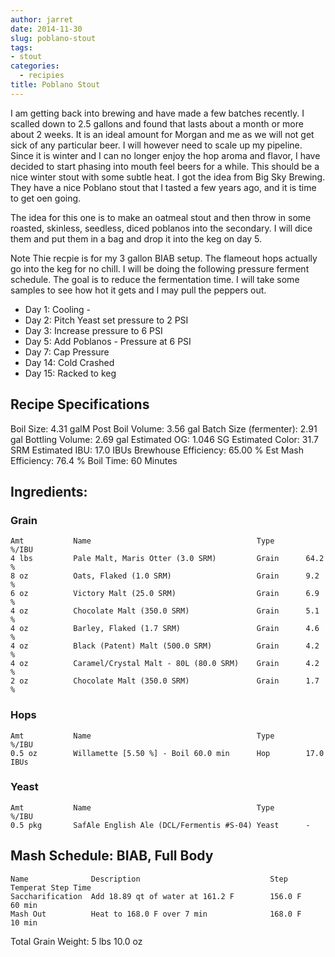 ```yaml
---
author: jarret
date: 2014-11-30
slug: poblano-stout
tags:
- stout
categories:
  - recipies
title: Poblano Stout
---
```


I am getting back into brewing and have made a few batches recently. I scalled down to 2.5 gallons and found that lasts about a month or more about 2 weeks. It is an ideal amount for Morgan and me as we will not get sick of any particular beer. I will however need to scale up my pipeline. Since it is winter and I can no longer enjoy the hop aroma and flavor, I have decided to start phasing into mouth feel beers for a while. This should be a nice winter stout with some subtle heat. I got the idea from Big Sky Brewing. They have a nice Poblano stout that I tasted a few years ago, and it is time to get oen going. 

The idea for this one is to make an oatmeal stout and then throw in some roasted, skinless, seedless, diced poblanos into the secondary. I will dice them and put them in a bag and drop it into the keg on day 5. 

Note Thie recpie is for my 3 gallon BIAB setup. The flameout hops actually go into the keg for no chill. I will be doing the following pressure ferment schedule. The goal is to reduce the fermentation time. I will take some samples to see how hot it gets and I may pull the peppers out. 

 * Day 1: Cooling - 
 * Day 2: Pitch Yeast set pressure to 2 PSI 
 * Day 3: Increase pressure to 6 PSI 
 * Day 5: Add Poblanos - Pressure at 6 PSI 
 * Day 7: Cap Pressure 
 * Day 14: Cold Crashed 
 * Day 15: Racked to keg 

## Recipe Specifications

Boil Size: 4.31 galM
Post Boil Volume: 3.56 gal
Batch Size (fermenter): 2.91 gal
Bottling Volume: 2.69 gal
Estimated OG: 1.046 SG
Estimated Color: 31.7 SRM
Estimated IBU: 17.0 IBUs
Brewhouse Efficiency: 65.00 %
Est Mash Efficiency: 76.4 %
Boil Time: 60 Minutes

## Ingredients:

### Grain

    Amt           Name                                     Type       %/IBU         
    4 lbs         Pale Malt, Maris Otter (3.0 SRM)         Grain      64.2 %
    8 oz          Oats, Flaked (1.0 SRM)                   Grain      9.2 %
    6 oz          Victory Malt (25.0 SRM)                  Grain      6.9 %
    4 oz          Chocolate Malt (350.0 SRM)               Grain      5.1 %
    4 oz          Barley, Flaked (1.7 SRM)                 Grain      4.6 %
    4 oz          Black (Patent) Malt (500.0 SRM)          Grain      4.2 %
    4 oz          Caramel/Crystal Malt - 80L (80.0 SRM)    Grain      4.2 %
    2 oz          Chocolate Malt (350.0 SRM)               Grain      1.7 %

### Hops

    Amt           Name                                     Type       %/IBU         
    0.5 oz        Willamette [5.50 %] - Boil 60.0 min      Hop        17.0 IBUs

### Yeast

    Amt           Name                                     Type       %/IBU         
    0.5 pkg       SafAle English Ale (DCL/Fermentis #S-04) Yeast      -             


## Mash Schedule: BIAB, Full Body

    Name              Description                             Step Temperat Step Time     
    Saccharification  Add 18.89 qt of water at 161.2 F        156.0 F       60 min
    Mash Out          Heat to 168.0 F over 7 min              168.0 F       10 min


Total Grain Weight: 5 lbs 10.0 oz
